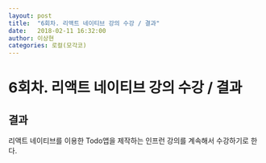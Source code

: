 ```yaml
---
layout: post
title:  "6회차. 리액트 네이티브 강의 수강 / 결과"
date:   2018-02-11 16:32:00
author: 이상현
categories: 로컬(모각코)
---
```


# 6회차. 리액트 네이티브 강의 수강 / 결과

## 결과

리액트 네이티브를 이용한 Todo앱을 제작하는 인프런 강의를 계속해서 수강하기로 한다.
